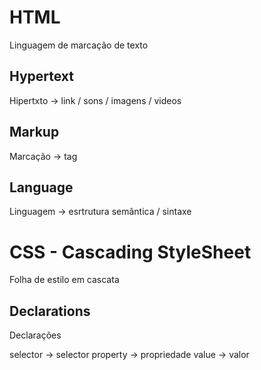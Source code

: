 # HTML
Linguagem de marcação de texto

## Hypertext
Hipertxto -> link / sons / imagens / videos

## Markup
Marcação -> tag

## Language
Linguagem -> esrtrutura semântica / sintaxe

# CSS - Cascading StyleSheet
Folha de estilo em cascata

## Declarations
Declarações

selector -> selector
property -> propriedade
value -> valor